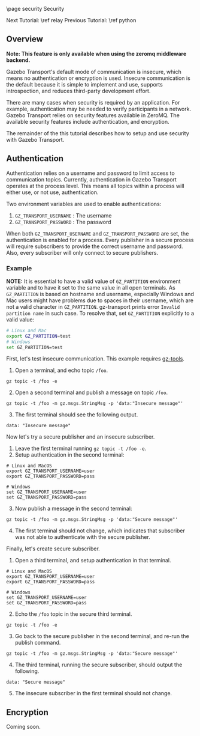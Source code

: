 \page security Security

Next Tutorial: \ref relay
Previous Tutorial: \ref python

## Overview

**Note: This feature is only available when using the zeromq middleware
backend.**

Gazebo Transport's default mode of communication is insecure, which means
no authentication or encryption is used. Insecure communication is the
default because it is simple to implement and use, supports introspection,
and reduces third-party development effort.

There are many cases when security is required by an application. For
example, authentication may be needed to verify participants in a network.
Gazebo Transport relies on security features available in ZeroMQ. The
available security features include authentication, and encryption.  

The remainder of the this tutorial describes how to setup and use security
with Gazebo Transport.

## Authentication

Authentication relies on a username and password to limit access to
communication topics. Currently, authentication in Gazebo Transport
operates at the process level. This means all topics within a process will
either use, or not use, authentication.

Two environment variables are used to enable authentications:

1. `GZ_TRANSPORT_USERNAME` : The username
2. `GZ_TRANSPORT_PASSWORD` : The password

When both `GZ_TRANSPORT_USERNAME` and `GZ_TRANSPORT_PASSWORD` are set,
the authentication is enabled for a process. Every publisher in a secure
process will require subscribers to provide the correct username and
password. Also, every subscriber will only connect to secure publishers.

### Example

**NOTE:**
It is essential to have a valid value of `GZ_PARTITION` environment variable
and to have it set to the same value in all open terminals. As `GZ_PARTITION`
is based on hostname and username, especially Windows and Mac users might
have problems due to spaces in their username, which are not a valid character
in `GZ_PARTITION`. gz-transport prints error `Invalid partition name` in such
case. To resolve that, set `GZ_PARTITION` explicitly to a valid value:
```bash
# Linux and Mac
export GZ_PARTITION=test
# Windows
set GZ_PARTITION=test
```

First, let's test insecure communication. This example requires
[gz-tools](https://github.com/gazebosim/gz-tools).

1. Open a terminal, and echo topic `/foo`.
```
gz topic -t /foo -e
```
2. Open a second terminal and publish a message on topic `/foo`.
```
gz topic -t /foo -m gz.msgs.StringMsg -p 'data:"Insecure message"'
```
3. The first terminal should see the following output.
```
data: "Insecure message"
```

Now let's try a secure publisher and an insecure subscriber.

1. Leave the first terminal running `gz topic -t /foo -e`.
2. Setup authentication in the second terminal:
```
# Linux and MacOS
export GZ_TRANSPORT_USERNAME=user
export GZ_TRANSPORT_PASSWORD=pass

# Windows
set GZ_TRANSPORT_USERNAME=user
set GZ_TRANSPORT_PASSWORD=pass
```
3. Now publish a message in the second terminal:
```
gz topic -t /foo -m gz.msgs.StringMsg -p 'data:"Secure message"'
```
4. The first terminal should not change, which indicates that subscriber was
   not able to authenticate with the secure publisher.

Finally, let's create secure subscriber.

1. Open a third terminal, and setup authentication in that terminal.
```
# Linux and MacOS
export GZ_TRANSPORT_USERNAME=user
export GZ_TRANSPORT_PASSWORD=pass

# Windows
set GZ_TRANSPORT_USERNAME=user
set GZ_TRANSPORT_PASSWORD=pass
```
2. Echo the `/foo` topic in the secure third terminal.
```
gz topic -t /foo -e
```
3. Go back to the secure publisher in the second terminal, and re-run the
   publish command.
```
gz topic -t /foo -m gz.msgs.StringMsg -p 'data:"Secure message"'
```
4. The third terminal, running the secure subscriber, should output the
   following.
```
data: "Secure message"
```
5. The insecure subscriber in the first terminal should not change.

## Encryption

Coming soon.
